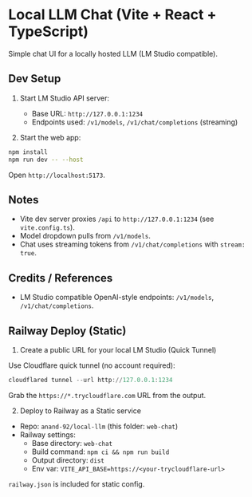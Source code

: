 # Local LLM Chat (Vite + React + TypeScript)

Simple chat UI for a locally hosted LLM (LM Studio compatible).

## Dev Setup

1. Start LM Studio API server:
   - Base URL: `http://127.0.0.1:1234`
   - Endpoints used: `/v1/models`, `/v1/chat/completions` (streaming)

2. Start the web app:
```bash
npm install
npm run dev -- --host
```
Open `http://localhost:5173`.

## Notes
- Vite dev server proxies `/api` to `http://127.0.0.1:1234` (see `vite.config.ts`).
- Model dropdown pulls from `/v1/models`.
- Chat uses streaming tokens from `/v1/chat/completions` with `stream: true`.

## Credits / References
- LM Studio compatible OpenAI-style endpoints: `/v1/models`, `/v1/chat/completions`.

## Railway Deploy (Static)

1) Create a public URL for your local LM Studio (Quick Tunnel)

Use Cloudflare quick tunnel (no account required):

```powershell
cloudflared tunnel --url http://127.0.0.1:1234
```
Grab the `https://*.trycloudflare.com` URL from the output.

2) Deploy to Railway as a Static service

- Repo: `anand-92/local-llm` (this folder: `web-chat`)
- Railway settings:
  - Base directory: `web-chat`
  - Build command: `npm ci && npm run build`
  - Output directory: `dist`
  - Env var: `VITE_API_BASE=https://<your-trycloudflare-url>`

`railway.json` is included for static config.
